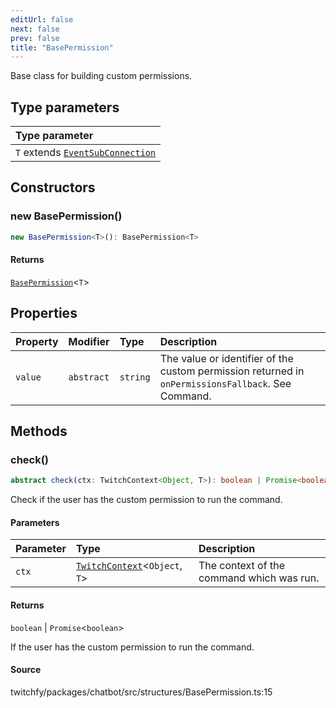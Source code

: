 ```yaml
---
editUrl: false
next: false
prev: false
title: "BasePermission"
---
```


Base class for building custom permissions.

## Type parameters

| Type parameter |
| :------ |
| `T` extends [`EventSubConnection`](/api/chatbot/enumerations/eventsubconnection/) |

## Constructors

### new BasePermission()

```ts
new BasePermission<T>(): BasePermission<T>
```

#### Returns

[`BasePermission`](/api/chatbot/classes/basepermission/)\<`T`\>

## Properties

| Property | Modifier | Type | Description |
| :------ | :------ | :------ | :------ |
| `value` | `abstract` | `string` | The value or identifier of the custom permission returned in `onPermissionsFallback`. See Command. |

## Methods

### check()

```ts
abstract check(ctx: TwitchContext<Object, T>): boolean | Promise<boolean>
```

Check if the user has the custom permission to run the command.

#### Parameters

| Parameter | Type | Description |
| :------ | :------ | :------ |
| `ctx` | [`TwitchContext`](/api/chatbot/classes/twitchcontext/)\<`Object`, `T`\> | The context of the command which was run. |

#### Returns

`boolean` \| `Promise`\<`boolean`\>

If the user has the custom permission to run the command.

#### Source

twitchfy/packages/chatbot/src/structures/BasePermission.ts:15
